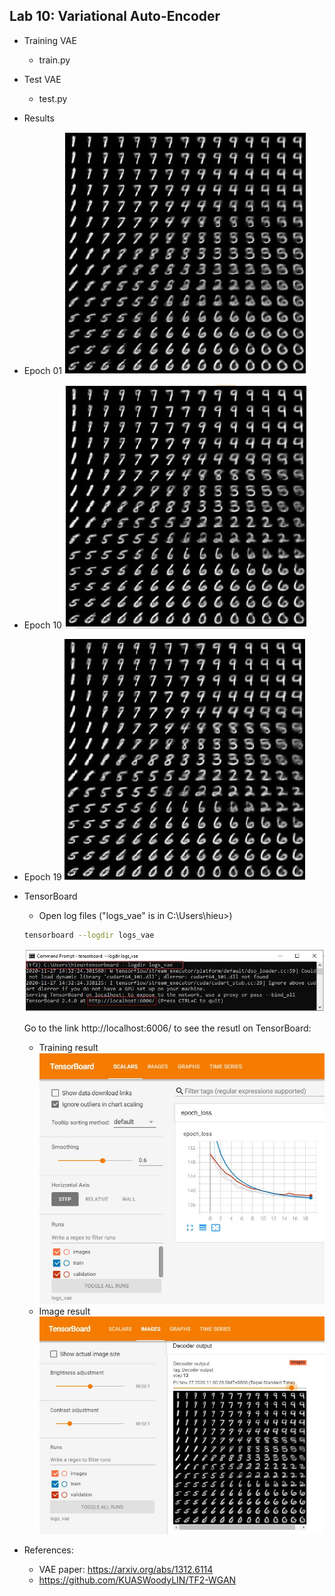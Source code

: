 ## Lab 10: Variational Auto-Encoder
- Training VAE 
  - train.py

- Test VAE
  - test.py

-  Results
  - Epoch 01
  ![Epoch 1](image_results/e1.JPG)

  - Epoch 10
  ![Epoch 10](image_results/e10.JPG)

  - Epoch 19
  ![Epoch 19](image_results/e19.JPG)

- TensorBoard
  - Open log files ("logs_vae" is in  C:\Users\hieu>)
  ```bash
  tensorboard --logdir logs_vae
  ```
  ![TensorBoad](image_results/rr.JPG)

  Go to the link http://localhost:6006/ to see the resutl on TensorBoard:
  - Training result
  ![TensorBoad](image_results/train.JPG)
  - Image result
  ![TensorBoad](image_results/tfboard.JPG)

- References: 
  - VAE paper: https://arxiv.org/abs/1312.6114
  - https://github.com/KUASWoodyLIN/TF2-WGAN

